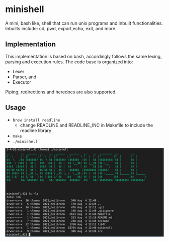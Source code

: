 # minishell
A mini, bash like, shell that can run unix programs and inbuilt functionalities.
Inbuilts include: cd, pwd, export,echo, exit, and more.

## Implementation

This implementation is based on bash, accordingly follows the same lexing, parsing and execution rules. The code base is organized into:
- Lexer
- Parser, and
- Executor
  
Piping, redirections and heredocs are also supported.
## Usage

- `` brew install readline ``
  - <sm>change READLINE and READLINE_INC in Makefile to include the readline library</sm>
- ``make``
- ``./minishell``


<img src="minishell.png">